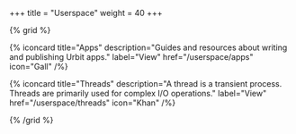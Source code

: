 +++
title = "Userspace"
weight = 40
+++

{% grid %}

  {% iconcard
    title="Apps"
    description="Guides and resources about writing and publishing Urbit apps."
    label="View"
    href="/userspace/apps"
    icon="Gall"
  /%}

  {% iconcard
    title="Threads"
    description="A thread is a transient process. Threads are primarily used for complex I/O operations."
    label="View"
    href="/userspace/threads"
    icon="Khan"
  /%}

{% /grid %}
